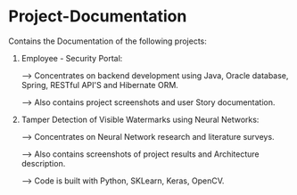 # Project-Documentation
Contains the Documentation of the following projects:
1. Employee - Security Portal:

     --> Concentrates on backend development using Java, Oracle database, Spring, RESTful API'S and Hibernate ORM. 
 
     --> Also contains project screenshots and user Story documentation.
 
2. Tamper Detection of Visible Watermarks using Neural Networks:

     --> Concentrates on Neural Network research and literature surveys.
 
     --> Also contains screenshots of project results and Architecture description.
 
     --> Code is built with Python, SKLearn, Keras, OpenCV.
